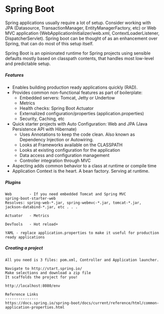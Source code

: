 # Spring Boot

Spring applications usually require a lot of setup. Consider working with JPA \(Datasource, TransactionManager, EntityManagerFactory, etc\) or Web MVC application \(WebApplicationInitializer/web.xml, ContextLoaderListener, DispatcherServlet\). Spring boot can be thought of as an enhancement over Spring, that can do most of this setup itself.

Spring Boot is an opinionated runtime for Spring projects using sensible defaults mostly based on classpath contents, that handles most low-level and predictable setup.

##### Features

* Enables building production ready applications quickly \(RAD\).
* Provides common non-functional features as part of boilerplate:
  * Embedded servers: Tomcat, Jetty or Undertow
  * Metrics
  * Health checks: Spring Boot Actuator
  * Externalized configuration/properties \(application.properties\)
  * Security, Caching, etc
* Quick starter projects with Auto Configuration: Web and JPA \(Java Persistence API with Hibernate\)
  * Uses Annotations to keep the code clean. Also known as Dependency Injection or Autowiring.
  * Looks at Frameworks available on the CLASSPATH
  * Looks at existing configuration for the application
  * Data access and configuration management
  * Controller integration through MVC
* Aspecting adds common behavior to a class at runtime or compile time
* Application Context is the heart. A bean factory. Serving at runtime.

##### Plugins

```
Web        - If you need embedded Tomcat and Spring MVC
spring-boot-starter-web
Resolves: spring-web-*.jar, spring-webmvc-*.jar, tomcat-*.jar, jackson-databind-*.jar, etc . . .

Actuator   - Metrics

DevTools   - Hot reload+

YAML - replace application.properties to make it useful for production ready applications
```

##### Creating a project

```
All you need is 3 files: pom.xml, Controller and Application launcher.

Navigate to http://start.spring.io/
Make selections and download a zip file
It scaffolds the project for you!

http://localhost:8080/env

Reference Links
---------------
https://docs.spring.io/spring-boot/docs/current/reference/html/common-application-properties.html
```



